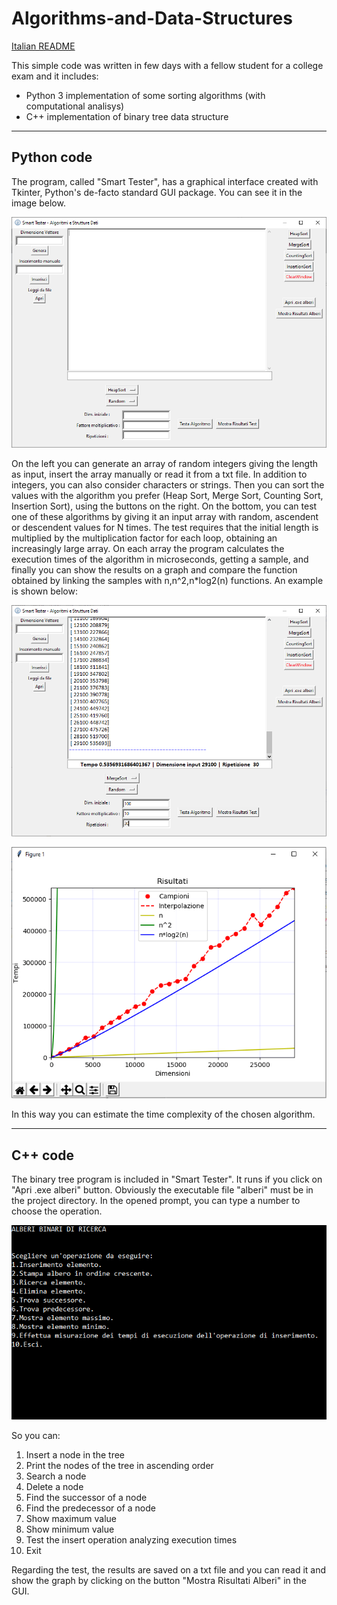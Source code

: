 # Algorithms-and-Data-Structures

[Italian README](README-it.md)

This simple code was written in few days with a fellow student for a college exam and it includes:

- Python 3 implementation of some sorting algorithms (with computational analisys)
- C++ implementation of binary tree data structure

---------------------------------------------------------------

## Python code

The program, called "Smart Tester", has a graphical interface created with Tkinter, Python's de-facto standard GUI package. You can see it in the image below.


![](Screenshot.png)


On the left you can generate an array of random integers giving the length as input, insert the array manually or read it from a txt file. In addition to integers, you can also consider characters or strings. Then you can sort the values with the algorithm you prefer (Heap Sort, Merge Sort, Counting Sort, Insertion Sort), using the buttons on the right.
On the bottom, you can test one of these algorithms by giving it an input array with random, ascendent or descendent values for N times. The test requires that the initial length is multiplied by the multiplication factor for each loop, obtaining an increasingly large array. On each array the program calculates the execution times of the algorithm in microseconds, getting a sample, and finally you can show the results on a graph and compare the function obtained by linking the samples with n,n^2,n*log2(n) functions. An example is shown below:


![](Screenshot3.PNG)


![](Screenshot4.PNG)


In this way you can estimate the time complexity of the chosen algorithm.


---------------------------------------------------------------

## C++ code

The binary tree program is included in "Smart Tester". It runs if you click on "Apri .exe alberi" button. Obviously the executable file "alberi" must be in the project directory. In the opened prompt, you can type a number to choose the operation.


![](Screenshot2.png)


So you can:
1. Insert a node in the tree
2. Print the nodes of the tree in ascending order
3. Search a node
4. Delete a node
5. Find the successor of a node
6. Find the predecessor of a node
7. Show maximum value
8. Show minimum value
9. Test the insert operation analyzing execution times
10. Exit

Regarding the test, the results are saved on a txt file and you can read it and show the graph by clicking on the button "Mostra Risultati Alberi" in the GUI.



